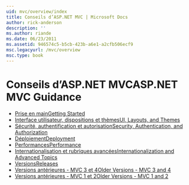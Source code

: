```yaml
---
uid: mvc/overview/index
title: Conseils d’ASP.NET MVC | Microsoft Docs
author: rick-anderson
description: ''
ms.author: riande
ms.date: 06/23/2011
ms.assetid: 946574c5-b5cb-423b-a6e1-a2cfb506ecf9
msc.legacyurl: /mvc/overview
msc.type: book
---
```

<a name="aspnet-mvc-guidance"></a><span data-ttu-id="0a357-102">Conseils d’ASP.NET MVC</span><span class="sxs-lookup"><span data-stu-id="0a357-102">ASP.NET MVC Guidance</span></span>
====================
- [<span data-ttu-id="0a357-103">Prise en main</span><span class="sxs-lookup"><span data-stu-id="0a357-103">Getting Started</span></span>](getting-started/index.md)
- [<span data-ttu-id="0a357-104">Interface utilisateur, dispositions et thèmes</span><span class="sxs-lookup"><span data-stu-id="0a357-104">UI, Layouts, and Themes</span></span>](views/index.md)
- [<span data-ttu-id="0a357-105">Sécurité, authentification et autorisation</span><span class="sxs-lookup"><span data-stu-id="0a357-105">Security, Authentication, and Authorization</span></span>](security/index.md)
- [<span data-ttu-id="0a357-106">Déploiement</span><span class="sxs-lookup"><span data-stu-id="0a357-106">Deployment</span></span>](deployment/index.md)
- [<span data-ttu-id="0a357-107">Performances</span><span class="sxs-lookup"><span data-stu-id="0a357-107">Performance</span></span>](performance/index.md)
- [<span data-ttu-id="0a357-108">Internationalisation et rubriques avancées</span><span class="sxs-lookup"><span data-stu-id="0a357-108">Internationalization and Advanced Topics</span></span>](advanced/index.md)
- [<span data-ttu-id="0a357-109">Versions</span><span class="sxs-lookup"><span data-stu-id="0a357-109">Releases</span></span>](releases/index.md)
- [<span data-ttu-id="0a357-110">Versions antérieures - MVC 3 et 4</span><span class="sxs-lookup"><span data-stu-id="0a357-110">Older Versions - MVC 3 and 4</span></span>](older-versions/index.md)
- [<span data-ttu-id="0a357-111">Versions antérieures - MVC 1 et 2</span><span class="sxs-lookup"><span data-stu-id="0a357-111">Older Versions - MVC 1 and 2</span></span>](older-versions-1/index.md)

